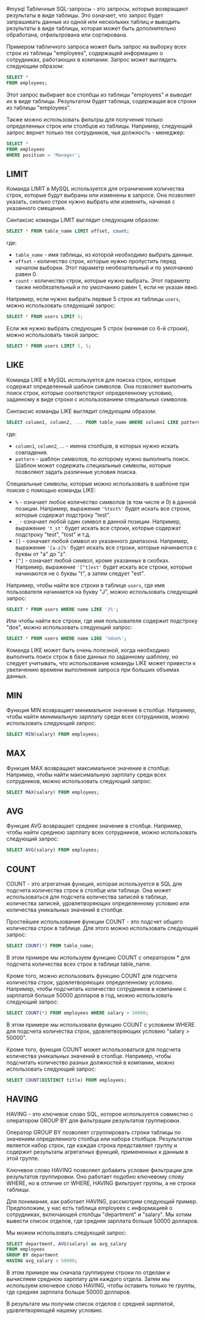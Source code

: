 #mysql
Табличные SQL-запросы - это запросы, которые возвращают результаты в виде таблицы. Это означает, что запрос будет запрашивать данные из одной или нескольких таблиц и выводить результаты в виде таблицы, которая может быть дополнительно обработана, отфильтрована или сортирована.

Примером табличного запроса может быть запрос на выборку всех строк из таблицы "employees", содержащей информацию о сотрудниках, работающих в компании. Запрос может выглядеть следующим образом:


```sql
SELECT *
FROM employees;
```

Этот запрос выбирает все столбцы из таблицы "employees" и выводит их в виде таблицы. Результатом будет таблица, содержащая все строки из таблицы "employees".

Также можно использовать фильтры для получения только определенных строк или столбцов из таблицы. Например, следующий запрос вернет только тех сотрудников, чья должность - менеджер:

```sql
SELECT *
FROM employees
WHERE position = 'Manager';
```

## LIMIT

Команда LIMIT в MySQL используется для ограничения количества строк, которые будут выбраны или изменены в запросе. Она позволяет указать, сколько строк нужно выбрать или изменить, начиная с указанного смещения.

Синтаксис команды LIMIT выглядит следующим образом:

```sql
SELECT * FROM table_name LIMIT offset, count;
```

где:

-   `table_name` - имя таблицы, из которой необходимо выбрать данные.
-   `offset` - количество строк, которые нужно пропустить перед началом выборки. Этот параметр необязательный и по умолчанию равен 0.
-   `count` - количество строк, которые нужно выбрать. Этот параметр также необязательный и по умолчанию равен 1, если не указан явно.

Например, если нужно выбрать первые 5 строк из таблицы `users`, можно использовать следующий запрос:

```sql
SELECT * FROM users LIMIT 5;
```

Если же нужно выбрать следующие 5 строк (начиная со 6-й строки), можно использовать такой запрос:

```sql
SELECT * FROM users LIMIT 5, 5;
```

## LIKE

Команда LIKE в MySQL используется для поиска строк, которые содержат определенный шаблон символов. Она позволяет выполнить поиск строк, которые соответствуют определенному условию, заданному в виде строки с использованием специальных символов.

Синтаксис команды LIKE выглядит следующим образом:

```sql
SELECT column1, column2, ... FROM table_name WHERE column1 LIKE pattern;
```

где:

-   `column1`, `column2`, ... - имена столбцов, в которых нужно искать совпадения.
-   `pattern` - шаблон символов, по которому нужно выполнить поиск. Шаблон может содержать специальные символы, которые позволяют задать различные условия поиска.

Специальные символы, которые можно использовать в шаблоне при поиске с помощью команды LIKE:


-   `%` - означает любое количество символов (в том числе и 0) в данной позиции. Например, выражение `'%test%'` будет искать все строки, которые содержат подстроку "test".
-   `_` - означает любой один символ в данной позиции. Например, выражение `'t_st'` будет искать все строки, которые содержат подстроку "test", "tost" и т.д.
-   `[]` - означает любой символ из указанного диапазона. Например, выражение `'[a-z]%'` будет искать все строки, которые начинаются с буквы от "a" до "z".
-   `[^]` - означает любой символ, кроме указанных в скобках. Например, выражение `'[^t]est'` будет искать все строки, которые начинаются не с буквы "t", а затем следует "est".

Например, чтобы найти все строки в таблице `users`, где имя пользователя начинается на букву "J", можно использовать следующий запрос:

```sql
SELECT * FROM users WHERE name LIKE 'J%';
```

Или чтобы найти все строки, где имя пользователя содержит подстроку "doe", можно использовать следующий запрос:

```sql
SELECT * FROM users WHERE name LIKE '%doe%';
```

Команда LIKE может быть очень полезной, когда необходимо выполнить поиск строк в базе данных по заданному шаблону, но следует учитывать, что использование команды LIKE может привести к увеличению времени выполнения запроса при больших объемах данных.

## MIN

Функция MIN возвращает минимальное значение в столбце. Например, чтобы найти минимальную зарплату среди всех сотрудников, можно использовать следующий запрос:

```sql
SELECT MIN(salary) FROM employees;
```

## MAX

Функция MAX возвращает максимальное значение в столбце. Например, чтобы найти максимальную зарплату среди всех сотрудников, можно использовать следующий запрос:

```sql
SELECT MAX(salary) FROM employees;
```

## AVG

Функция AVG возвращает среднее значение в столбце. Например, чтобы найти среднюю зарплату всех сотрудников, можно использовать следующий запрос:

```sql
SELECT AVG(salary) FROM employees;
```

## COUNT

COUNT - это агрегатная функция, которая используется в SQL для подсчета количества строк в столбце или таблице. Она может использоваться для подсчета количества записей в таблице, количества записей, удовлетворяющих определенному условию или количества уникальных значений в столбце.

Простейшее использование функции COUNT - это подсчет общего количества строк в таблице. Для этого можно использовать следующий запрос:

```sql
SELECT COUNT(*) FROM table_name;
```

В этом примере мы используем функцию COUNT с оператором * для подсчета количества всех строк в таблице table_name.

Кроме того, можно использовать функцию COUNT для подсчета количества строк, удовлетворяющих определенному условию. Например, чтобы подсчитать количество сотрудников в компании с зарплатой больше 50000 долларов в год, можно использовать следующий запрос:

```sql
SELECT COUNT(*) FROM employees WHERE salary > 50000;
```

В этом примере мы использовали функцию COUNT с условием WHERE для подсчета количества строк, удовлетворяющих условию "salary > 50000".


Кроме того, функция COUNT может использоваться для подсчета количества уникальных значений в столбце. Например, чтобы подсчитать количество разных должностей в компании, можно использовать следующий запрос:

```sql
SELECT COUNT(DISTINCT title) FROM employees;
```

## HAVING

HAVING - это ключевое слово SQL, которое используется совместно с оператором GROUP BY для фильтрации результатов группировки.

Оператор GROUP BY позволяет сгруппировать строки таблицы по значениям определенного столбца или набора столбцов. Результатом является набор строк, где каждая строка представляет группу и содержит результаты агрегатных функций, примененных к данным в этой группе.

Ключевое слово HAVING позволяет добавить условие фильтрации для результатов группировки. Оно работает подобно ключевому слову WHERE, но в отличие от WHERE, HAVING фильтрует группы, а не строки таблицы.

Для понимания, как работает HAVING, рассмотрим следующий пример. Предположим, у нас есть таблица employees с информацией о сотрудниках, включающей столбцы "department" и "salary". Мы хотим вывести список отделов, где средняя зарплата больше 50000 долларов.

Мы можем использовать следующий запрос:

```sql
SELECT department, AVG(salary) as avg_salary
FROM employees
GROUP BY department
HAVING avg_salary > 50000;
```

В этом примере мы сначала группируем строки по отделам и вычисляем среднюю зарплату для каждого отдела. Затем мы используем ключевое слово HAVING, чтобы оставить только те группы, где средняя зарплата больше 50000 долларов.

В результате мы получим список отделов с средней зарплатой, удовлетворяющей нашему условию.


